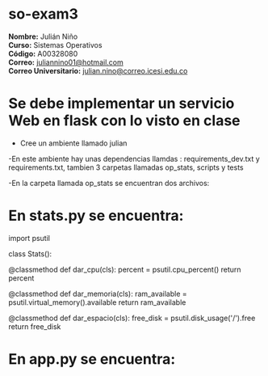 # so-exam3  

**Nombre:** Julián Niño  
**Curso:** Sistemas Operativos  
**Código:** A00328080  
**Correo:** juliannino01@hotmail.com  
**Correo Universitario:** julian.nino@correo.icesi.edu.co  

# Se debe implementar un servicio Web en flask con lo visto en clase 
- Cree un ambiente llamado julian  

-En este ambiente hay unas dependencias llamdas : requirements_dev.txt y requirements.txt, tambien 3 carpetas llamadas op_stats,
scripts y tests  

-En la carpeta llamada op_stats se encuentran dos archivos:  
# En stats.py se encuentra:  

import psutil

class Stats():

  @classmethod
  def dar_cpu(cls):
    percent = psutil.cpu_percent()
    return percent

  @classmethod
  def dar_memoria(cls):
    ram_available = psutil.virtual_memory().available
    return ram_available

  @classmethod
  def dar_espacio(cls):
    free_disk = psutil.disk_usage('/').free
    return free_disk

# En app.py se encuentra:  


